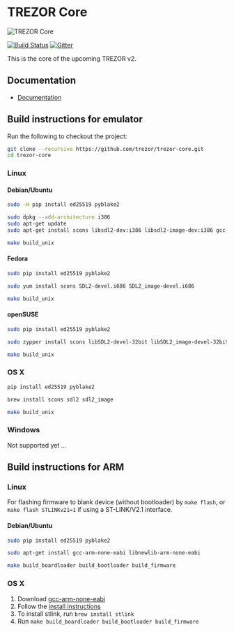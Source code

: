 # TREZOR Core

![TREZOR Core](docs/trezor_core.png)

[![Build Status](https://travis-ci.org/trezor/trezor-core.svg?branch=master)](https://travis-ci.org/trezor/trezor-core)
[![Gitter](https://badges.gitter.im/trezor/community.svg)](https://gitter.im/trezor/community)

This is the core of the upcoming TREZOR v2.

## Documentation

* [Documentation](docs/)

## Build instructions for emulator

Run the following to checkout the project:

```sh
git clone --recursive https://github.com/trezor/trezor-core.git
cd trezor-core
```

### Linux

#### Debian/Ubuntu

```sh
sudo -H pip install ed25519 pyblake2

sudo dpkg --add-architecture i386
sudo apt-get update
sudo apt-get install scons libsdl2-dev:i386 libsdl2-image-dev:i386 gcc-multilib

make build_unix
```

#### Fedora

```sh
sudo pip install ed25519 pyblake2

sudo yum install scons SDL2-devel.i686 SDL2_image-devel.i686

make build_unix
```

#### openSUSE

```sh
sudo pip install ed25519 pyblake2

sudo zypper install scons libSDL2-devel-32bit libSDL2_image-devel-32bit

make build_unix
```

### OS X

```sh
pip install ed25519 pyblake2

brew install scons sdl2 sdl2_image

make build_unix
```

### Windows

Not supported yet ...

## Build instructions for ARM

### Linux

For flashing firmware to blank device (without bootloader) by `make flash`,
or `make flash STLINKv21=1` if using a ST-LINK/V2.1 interface.

#### Debian/Ubuntu

```sh
sudo pip install ed25519 pyblake2

sudo apt-get install gcc-arm-none-eabi libnewlib-arm-none-eabi

make build_boardloader build_bootloader build_firmware
```

### OS X

1. Download [gcc-arm-none-eabi](https://launchpad.net/gcc-arm-embedded/5.0/5-2016-q3-update/)
2. Follow the [install instructions](https://launchpadlibrarian.net/287100883/readme.txt)
3. To install stlink, run `brew install stlink`
4. Run `make build_boardloader build_bootloader build_firmware`
